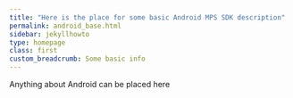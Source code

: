 ```yaml
---
title: "Here is the place for some basic Android MPS SDK description"
permalink: android_base.html
sidebar: jekyllhowto
type: homepage
class: first
custom_breadcrumb: Some basic info
---
```


Anything about Android can be placed here
